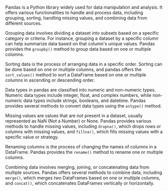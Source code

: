 Pandas is a Python library widely used for data manipulation and analysis. It offers various functionalities to handle and process data, including grouping, sorting, handling missing values, and combining data from different sources.

Grouping data involves dividing a dataset into subsets based on a specific category or criteria. For instance, grouping a dataset by a specific column can help summarize data based on that column's unique values. Pandas provides the `groupby()` method to group data based on one or multiple columns.

Sorting data is the process of arranging data in a specific order. Sorting can be done based on one or multiple columns, and pandas offers the `sort_values()` method to sort a DataFrame based on one or multiple columns in ascending or descending order.

Data types in pandas are classified into numeric and non-numeric types. Numeric data types include integer, float, and complex numbers, while non-numeric data types include strings, booleans, and datetime. Pandas provides several methods to convert data types using the `astype()` method.

Missing values are values that are not present in a dataset, usually represented as NaN (Not a Number) or None. Pandas provides various methods to handle missing values, including `dropna()`, which drops rows or columns with missing values, and `fillna()`, which fills missing values with a specific value or strategy.

Renaming columns is the process of changing the names of columns in a DataFrame. Pandas provides the `rename()` method to rename one or multiple columns.

Combining data involves merging, joining, or concatenating data from multiple sources. Pandas offers several methods to combine data, including `merge()`, which merges two DataFrames based on one or multiple columns, and `concat()`, which concatenates DataFrames vertically or horizontally.
